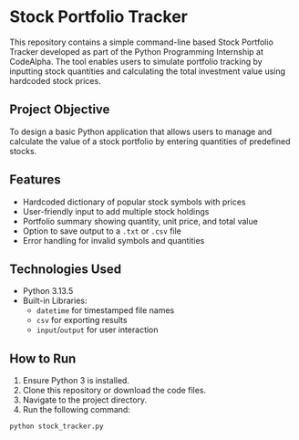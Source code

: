 # Stock Portfolio Tracker

This repository contains a simple command-line based Stock Portfolio Tracker developed as part of the Python Programming Internship at CodeAlpha. The tool enables users to simulate portfolio tracking by inputting stock quantities and calculating the total investment value using hardcoded stock prices.

## Project Objective

To design a basic Python application that allows users to manage and calculate the value of a stock portfolio by entering quantities of predefined stocks.

## Features

- Hardcoded dictionary of popular stock symbols with prices
- User-friendly input to add multiple stock holdings
- Portfolio summary showing quantity, unit price, and total value
- Option to save output to a `.txt` or `.csv` file
- Error handling for invalid symbols and quantities

## Technologies Used

- Python 3.13.5
- Built-in Libraries:
  - `datetime` for timestamped file names
  - `csv` for exporting results
  - `input`/`output` for user interaction

## How to Run

1. Ensure Python 3 is installed.
2. Clone this repository or download the code files.
3. Navigate to the project directory.
4. Run the following command:

```bash
python stock_tracker.py
